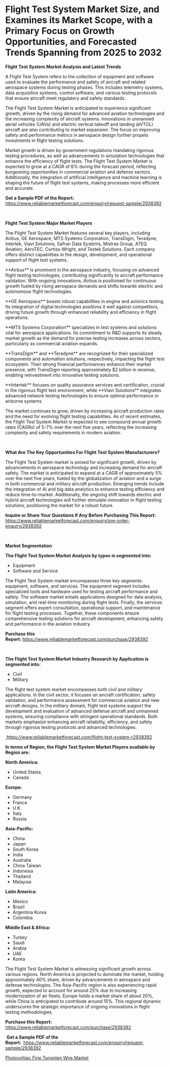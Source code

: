 <p><h1>Flight Test System Market Size, and Examines its Market Scope, with a Primary Focus on Growth Opportunities, and Forecasted Trends Spanning from 2025 to 2032</h1></p><p><strong>Flight Test System Market Analysis and Latest Trends</strong></p>
<p><p>A Flight Test System refers to the collection of equipment and software used to evaluate the performance and safety of aircraft and related aerospace systems during testing phases. This includes telemetry systems, data acquisition systems, control software, and various testing protocols that ensure aircraft meet regulatory and safety standards. </p><p>The Flight Test System Market is anticipated to experience significant growth, driven by the rising demand for advanced aviation technologies and the increasing complexity of aircraft systems. Innovations in unmanned aerial vehicles (UAVs) and electric vertical takeoff and landing (eVTOL) aircraft are also contributing to market expansion. The focus on improving safety and performance metrics in aerospace design further propels investments in flight testing solutions.</p><p>Market growth is driven by government regulations mandating rigorous testing procedures, as well as advancements in simulation technologies that enhance the efficiency of flight tests. The Flight Test System Market is expected to grow at a CAGR of 6% during the forecast period, reflecting burgeoning opportunities in commercial aviation and defense sectors. Additionally, the integration of artificial intelligence and machine learning is shaping the future of flight test systems, making processes more efficient and accurate.</p></p>
<p><strong>Get a Sample PDF of the Report:&nbsp;</strong> <a href="https://www.reliablemarketforecast.com/enquiry/request-sample/2938392?utm_campaign=3130&utm_medium=2&utm_source=Github&utm_content=ia&utm_term=15032025&utm_id=flight-test-system">https://www.reliablemarketforecast.com/enquiry/request-sample/2938392</a></p>
<p>&nbsp;</p>
<p><strong>Flight Test System Major Market Players</strong></p>
<p><p>The Flight Test System Market features several key players, including Airbus, GE Aerospace, MTS Systems Corporation, TransDigm, Teradyne, Intertek, Viavi Solutions, Safran Data Systems, Mistras Group, ATEQ Aviation, AeroTEC, Curtiss-Wright, and Testek Solutions. Each company offers distinct capabilities in the design, development, and operational support of flight test systems.</p><p>**Airbus** is prominent in the aerospace industry, focusing on advanced flight testing technologies, contributing significantly to aircraft performance validation. With ongoing innovations, Airbus is positioned for continuous growth fueled by rising aerospace demands and shifts towards electric and autonomous flight technologies.</p><p>**GE Aerospace** boasts robust capabilities in engine and avionics testing. Its integration of digital technologies positions it well against competitors, driving future growth through enhanced reliability and efficiency in flight operations.</p><p>**MTS Systems Corporation** specializes in test systems and solutions vital for aerospace applications. Its commitment to R&D supports its steady market growth as the demand for precise testing increases across sectors, particularly as commercial aviation expands.</p><p>**TransDigm** and **Teradyne** are recognized for their specialized components and automation solutions, respectively, impacting the flight test ecosystem. Their strong financial performances enhance their market presence, with TransDigm reporting approximately $2 billion in revenue, enabling reinvestment into innovative testing solutions.</p><p>**Intertek** focuses on quality assurance services and certification, crucial in the rigorous flight test environment, while **Viavi Solutions** integrates advanced network testing technologies to ensure optimal performance in airborne systems.</p><p>The market continues to grow, driven by increasing aircraft production rates and the need for evolving flight testing capabilities. As of recent estimates, the Flight Test System Market is expected to see compound annual growth rates (CAGRs) of 5-7% over the next five years, reflecting the increasing complexity and safety requirements in modern aviation.</p></p>
<p>&nbsp;</p>
<p><strong>What Are The Key Opportunities For Flight Test System Manufacturers?</strong></p>
<p><p>The Flight Test System market is poised for significant growth, driven by advancements in aerospace technology and increasing demand for aircraft safety. The market is anticipated to expand at a CAGR of approximately 5% over the next five years, fueled by the globalization of aviation and a surge in both commercial and military aircraft production. Emerging trends include the integration of AI and big data analytics to enhance testing efficiency and reduce time-to-market. Additionally, the ongoing shift towards electric and hybrid aircraft technologies will further stimulate innovation in flight testing solutions, positioning the market for a robust future.</p></p>
<p><strong>Inquire or Share Your Questions If Any Before Purchasing This Report:</strong> <a href="https://www.reliablemarketforecast.com/enquiry/pre-order-enquiry/2938392?utm_campaign=3130&utm_medium=2&utm_source=Github&utm_content=ia&utm_term=15032025&utm_id=flight-test-system">https://www.reliablemarketforecast.com/enquiry/pre-order-enquiry/2938392</a></p>
<p>&nbsp;</p>
<p><strong>Market Segmentation</strong></p>
<p><strong>The Flight Test System Market Analysis by types is segmented into:</strong></p>
<p><ul><li>Equipment</li><li>Software and Service</li></ul></p>
<p><p>The Flight Test System market encompasses three key segments: equipment, software, and services. The equipment segment includes specialized tools and hardware used for testing aircraft performance and safety. The software market entails applications designed for data analysis, simulation, and real-time monitoring during flight tests. Finally, the services segment offers expert consultation, operational support, and maintenance for flight testing processes. Together, these components ensure comprehensive testing solutions for aircraft development, enhancing safety and performance in the aviation industry.</p></p>
<p><strong>Purchase this Report:&nbsp;</strong><a href="https://www.reliablemarketforecast.com/purchase/2938392?utm_campaign=3130&utm_medium=2&utm_source=Github&utm_content=ia&utm_term=15032025&utm_id=flight-test-system">https://www.reliablemarketforecast.com/purchase/2938392</a></p>
<p>&nbsp;</p>
<p><strong>The Flight Test System Market Industry Research by Application is segmented into:</strong></p>
<p><ul><li>Civil</li><li>Military</li></ul></p>
<p><p>The flight test system market encompasses both civil and military applications. In the civil sector, it focuses on aircraft certification, safety validation, and performance assessment for commercial aviation and new aircraft designs. In the military domain, flight test systems support the development and evaluation of advanced defense aircraft and unmanned systems, ensuring compliance with stringent operational standards. Both markets emphasize enhancing aircraft reliability, efficiency, and safety through rigorous testing protocols and advanced technologies.</p></p>
<p><a href="https://www.reliablemarketforecast.com/flight-test-system-r2938392?utm_campaign=3130&utm_medium=2&utm_source=Github&utm_content=ia&utm_term=15032025&utm_id=flight-test-system">&nbsp;https://www.reliablemarketforecast.com/flight-test-system-r2938392</a></p>
<p><strong>In terms of Region, the Flight Test System Market Players available by Region are:</strong></p>
<p>
    <p> <strong> North America: </strong>
        <ul>
            <li>United States</li>
            <li>Canada</li>
        </ul>
        </p> 
    <p> <strong> Europe: </strong>
        <ul>
            <li>Germany</li>
            <li>France</li>
            <li>U.K.</li>
            <li>Italy</li>
            <li>Russia</li>
        </ul>
        </p> 
    <p> <strong> Asia-Pacific: </strong>
        <ul>
            <li>China</li>
            <li>Japan</li>
            <li>South Korea</li>
            <li>India</li>
            <li>Australia</li>
            <li>China Taiwan</li>
            <li>Indonesia</li>
            <li>Thailand</li>
            <li>Malaysia</li>
        </ul>
        </p> 
    <p> <strong> Latin America: </strong>
        <ul>
            <li>Mexico</li>
            <li>Brazil</li>
            <li>Argentina Korea</li>
            <li>Colombia</li>
        </ul>
        </p> 
    <p> <strong> Middle East & Africa: </strong>
        <ul>
            <li>Turkey</li>
            <li>Saudi</li>
            <li>Arabia</li>
            <li>UAE</li>
            <li>Korea</li>
        </ul>
    </p>
    </p>
<p><p>The Flight Test System Market is witnessing significant growth across various regions. North America is projected to dominate the market, holding approximately 40% share, driven by advancements in aerospace and defense technologies. The Asia-Pacific region is also experiencing rapid growth, expected to account for around 25% due to increasing modernization of air fleets. Europe holds a market share of about 20%, while China is anticipated to contribute around 15%. This regional dynamic underscores the strategic importance of ongoing innovations in flight testing methodologies.</p></p>
<p><strong>Purchase this Report: </strong><a href="https://www.reliablemarketforecast.com/purchase/2938392?utm_campaign=3130&utm_medium=2&utm_source=Github&utm_content=ia&utm_term=15032025&utm_id=flight-test-system">https://www.reliablemarketforecast.com/purchase/2938392</a></p>
<p>&nbsp;<strong>Get a Sample PDF of the Report:&nbsp;&nbsp;</strong><a href="https://www.reliablemarketforecast.com/enquiry/request-sample/2938392?utm_campaign=3130&utm_medium=2&utm_source=Github&utm_content=ia&utm_term=15032025&utm_id=flight-test-system">https://www.reliablemarketforecast.com/enquiry/request-sample/2938392</a></p>
<p><strong></strong></p>
<p><p><a href="https://github.com/voigttyagi/Market-Research-Report-List-1/blob/main/photovoltaic-fine-tungsten-wire-market.md?utm_campaign=3130&utm_medium=2&utm_source=Github&utm_content=ia&utm_term=15032025&utm_id=flight-test-system">Photovoltaic Fine Tungsten Wire Market</a></p></p>